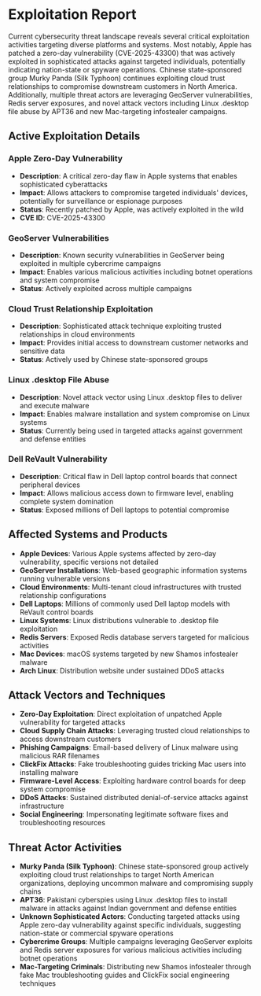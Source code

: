 # Exploitation Report

Current cybersecurity threat landscape reveals several critical exploitation activities targeting diverse platforms and systems. Most notably, Apple has patched a zero-day vulnerability (CVE-2025-43300) that was actively exploited in sophisticated attacks against targeted individuals, potentially indicating nation-state or spyware operations. Chinese state-sponsored group Murky Panda (Silk Typhoon) continues exploiting cloud trust relationships to compromise downstream customers in North America. Additionally, multiple threat actors are leveraging GeoServer vulnerabilities, Redis server exposures, and novel attack vectors including Linux .desktop file abuse by APT36 and new Mac-targeting infostealer campaigns.

## Active Exploitation Details

### Apple Zero-Day Vulnerability
- **Description**: A critical zero-day flaw in Apple systems that enables sophisticated cyberattacks
- **Impact**: Allows attackers to compromise targeted individuals' devices, potentially for surveillance or espionage purposes
- **Status**: Recently patched by Apple, was actively exploited in the wild
- **CVE ID**: CVE-2025-43300

### GeoServer Vulnerabilities
- **Description**: Known security vulnerabilities in GeoServer being exploited in multiple cybercrime campaigns
- **Impact**: Enables various malicious activities including botnet operations and system compromise
- **Status**: Actively exploited across multiple campaigns

### Cloud Trust Relationship Exploitation
- **Description**: Sophisticated attack technique exploiting trusted relationships in cloud environments
- **Impact**: Provides initial access to downstream customer networks and sensitive data
- **Status**: Actively used by Chinese state-sponsored groups

### Linux .desktop File Abuse
- **Description**: Novel attack vector using Linux .desktop files to deliver and execute malware
- **Impact**: Enables malware installation and system compromise on Linux systems
- **Status**: Currently being used in targeted attacks against government and defense entities

### Dell ReVault Vulnerability
- **Description**: Critical flaw in Dell laptop control boards that connect peripheral devices
- **Impact**: Allows malicious access down to firmware level, enabling complete system domination
- **Status**: Exposed millions of Dell laptops to potential compromise

## Affected Systems and Products

- **Apple Devices**: Various Apple systems affected by zero-day vulnerability, specific versions not detailed
- **GeoServer Installations**: Web-based geographic information systems running vulnerable versions
- **Cloud Environments**: Multi-tenant cloud infrastructures with trusted relationship configurations
- **Dell Laptops**: Millions of commonly used Dell laptop models with ReVault control boards
- **Linux Systems**: Linux distributions vulnerable to .desktop file exploitation
- **Redis Servers**: Exposed Redis database servers targeted for malicious activities
- **Mac Devices**: macOS systems targeted by new Shamos infostealer malware
- **Arch Linux**: Distribution website under sustained DDoS attacks

## Attack Vectors and Techniques

- **Zero-Day Exploitation**: Direct exploitation of unpatched Apple vulnerability for targeted attacks
- **Cloud Supply Chain Attacks**: Leveraging trusted cloud relationships to access downstream customers
- **Phishing Campaigns**: Email-based delivery of Linux malware using malicious RAR filenames
- **ClickFix Attacks**: Fake troubleshooting guides tricking Mac users into installing malware
- **Firmware-Level Access**: Exploiting hardware control boards for deep system compromise
- **DDoS Attacks**: Sustained distributed denial-of-service attacks against infrastructure
- **Social Engineering**: Impersonating legitimate software fixes and troubleshooting resources

## Threat Actor Activities

- **Murky Panda (Silk Typhoon)**: Chinese state-sponsored group actively exploiting cloud trust relationships to target North American organizations, deploying uncommon malware and compromising supply chains
- **APT36**: Pakistani cyberspies using Linux .desktop files to install malware in attacks against Indian government and defense entities
- **Unknown Sophisticated Actors**: Conducting targeted attacks using Apple zero-day vulnerability against specific individuals, suggesting nation-state or commercial spyware operations
- **Cybercrime Groups**: Multiple campaigns leveraging GeoServer exploits and Redis server exposures for various malicious activities including botnet operations
- **Mac-Targeting Criminals**: Distributing new Shamos infostealer through fake Mac troubleshooting guides and ClickFix social engineering techniques